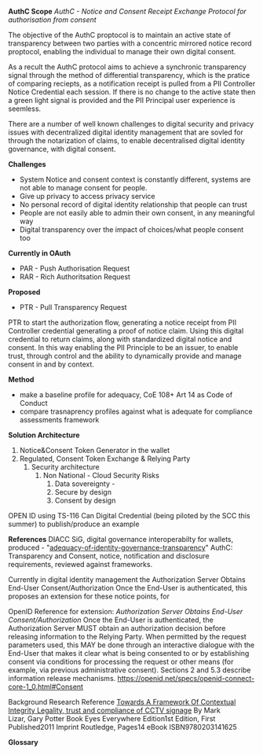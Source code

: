 **AuthC Scope**
*AuthC - Notice and Consent Receipt Exchange Protocol for authorisation from consent*

The objective of the AuthC proptocol is to maintain an active state of transparency between two parties with a concentric mirrored notice record proptocol, enabling the individual to manage their own digital consent.   

As a recult the AuthC protocol aims to achieve a synchronic transparency signal through the method of differential transparency, which is the pratice of comparing reciepts, as a notification receipt is pulled from a PII Controller Notice Credential each session.  If there is no change to the active state then a green light signal is provided and the PII Principal user experience is seemless.   

There are a number of well known challenges to digital security and privacy issues with decentralized digital identity management that are sovled for through the notarization of claims, to enable decentralised digital identity governance, with digital consent.  

**Challenges**
* System Notice and consent context is constantly different, systems are not able to manage consent for people. 
* Give up privacy to access privacy service 
* No personal record of digital identity relationship that people can trust
* People are not easily able to admin their own consent, in any meaningful way
* Digital transparency over the impact of choices/what people consent too 

**Currently in OAuth**
* PAR - Push Authorisation Request
* RAR - Rich Authoritsation Request

**Proposed**
* PTR - Pull Transparency Request 

PTR to start the authorization flow, generating a notice receipt from PII Controller credential generating a proof of notice claim. Using this digital credential to return claims, along with standardized digital notice and consent.  In this way enabling the PII Principle to be an issuer,  to enable trust, through control and the ability to dynamically provide and manage consent in and by context.   

**Method**
- make a baseline profile for adequacy,  CoE 108+ Art 14 as Code of Conduct
- compare trasnaprency profiles against what is adequate for compliance assessments framework

**Solution Architecture**
1. Notice&Consent Token Generator in the wallet 
2. Regulated, Consent Token Exchange &  Relying Party  
    1. Security architecture 
        1. Non National - Cloud Security Risks
            1. Data sovereignty - 
            2. Secure by design 
            3. Consent by design
          
OPEN ID using TS-116 Can Digital Credential (being piloted by the SCC this summer)  to publish/produce an example

**References**
DIACC SiG, digital governance interoperabilty for wallets, produced - "[adequacy-of-identity-governance-transparency](adequacy-of-identity-governance-transparency)" AuthC: Transparency and Consent, notice, notification and disclosure requirements, reviewed against frameworks.  

Currently in digital identity management the  Authorization Server Obtains End-User Consent/Authorization
Once the End-User is authenticated, this proposes an extension for these notice points, for


OpenID Reference for extension: *Authorization Server Obtains End-User Consent/Authorization*
Once the End-User is authenticated, the Authorization Server MUST obtain an authorization decision before releasing information to the Relying Party. When permitted by the request parameters used, this MAY be done through an interactive dialogue with the End-User that makes it clear what is being consented to or by establishing consent via conditions for processing the request or other means (for example, via previous administrative consent). Sections 2 and 5.3 describe information release mechanisms.
https://openid.net/specs/openid-connect-core-1_0.html#Consent

Background Research Reference
[Towards A Framework Of Contextual Integrity
Legality, trust and compliance of CCTV signage]([url](https://www.taylorfrancis.com/chapters/edit/10.4324/9780203141625-23/towards-framework-contextual-integrity-mark-lizar-gary-potter))
By Mark Lizar, Gary Potter  Book Eyes Everywhere Edition1st Edition, First Published2011 Imprint Routledge, Pages14 eBook ISBN9780203141625


**Glossary**




